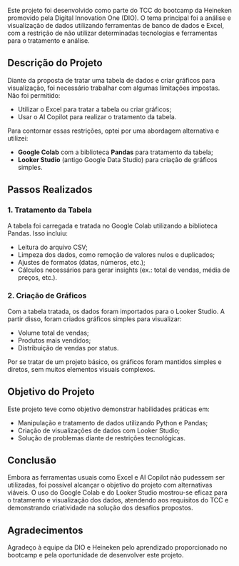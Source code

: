 <p>Este projeto foi desenvolvido como parte do TCC do bootcamp da Heineken promovido pela Digital Innovation One (DIO). O tema principal foi a análise e visualização de dados utilizando ferramentas de banco de dados e Excel, com a restrição de não utilizar determinadas tecnologias e ferramentas para o tratamento e análise.</p>

<h2>Descrição do Projeto</h2>

<p>Diante da proposta de tratar uma tabela de dados e criar gráficos para visualização, foi necessário trabalhar com algumas limitações impostas. Não foi permitido:</p>
<ul>
<li>Utilizar o Excel para tratar a tabela ou criar gráficos;</li>
<li>Usar o AI Copilot para realizar o tratamento da tabela.</li>
</ul>

<p>Para contornar essas restrições, optei por uma abordagem alternativa e utilizei:</p>
<ul>
<li><strong>Google Colab</strong> com a biblioteca <strong>Pandas</strong> para tratamento da tabela;</li>
<li><strong>Looker Studio</strong> (antigo Google Data Studio) para criação de gráficos simples.</li>
</ul>

<h2>Passos Realizados</h2>

<h3>1. Tratamento da Tabela</h3>
<p>A tabela foi carregada e tratada no Google Colab utilizando a biblioteca Pandas. Isso incluiu:</p>
<ul>
<li>Leitura do arquivo CSV;</li>
<li>Limpeza dos dados, como remoção de valores nulos e duplicados;</li>
<li>Ajustes de formatos (datas, números, etc.);</li>
<li>Cálculos necessários para gerar insights (ex.: total de vendas, média de preços, etc.).</li>
</ul>

<h3>2. Criação de Gráficos</h3>
<p>Com a tabela tratada, os dados foram importados para o Looker Studio. A partir disso, foram criados gráficos simples para visualizar:</p>
<ul>
<li>Volume total de vendas;</li>
<li>Produtos mais vendidos;</li>
<li>Distribuição de vendas por status.</li>
</ul>

<p>Por se tratar de um projeto básico, os gráficos foram mantidos simples e diretos, sem muitos elementos visuais complexos.</p>

<h2>Objetivo do Projeto</h2>

<p>Este projeto teve como objetivo demonstrar habilidades práticas em:</p>
<ul>
<li>Manipulação e tratamento de dados utilizando Python e Pandas;</li>
<li>Criação de visualizações de dados com Looker Studio;</li>
<li>Solução de problemas diante de restrições tecnológicas.</li>
</ul>

<h2>Conclusão</h2>

<p>Embora as ferramentas usuais como Excel e AI Copilot não pudessem ser utilizadas, foi possível alcançar o objetivo do projeto com alternativas viáveis. O uso do Google Colab e do Looker Studio mostrou-se eficaz para o tratamento e visualização dos dados, atendendo aos requisitos do TCC e demonstrando criatividade na solução dos desafios propostos.</p>

<h2>Agradecimentos</h2>

<p>Agradeço à equipe da DIO e Heineken pelo aprendizado proporcionado no bootcamp e pela oportunidade de desenvolver este projeto.</p>
